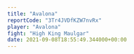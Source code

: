 ```yaml
---
title: "Avalona"
reportCode: "3Tr4JVDfKZW7nvRx"
player: "Avalona"
fight: "High King Maulgar"
date: 2021-09-08T18:55:49.344000+00:00
---
```

